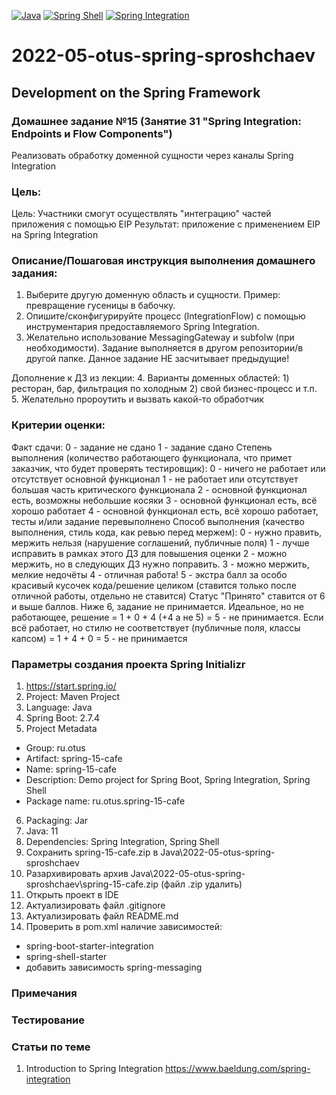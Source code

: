 [![Java](https://img.shields.io/badge/Java-E43222??style=for-the-badge&logo=java&logoColor=FFFFFF)](https://java.com/)
[![Spring Shell](https://img.shields.io/badge/Spring_Shell-FFFFFF??style=for-the-badge&logo=Spring)](https://spring.io/projects/spring-shell/)
[![Spring Integration](https://img.shields.io/badge/Spring_Integration-FFFFFF??style=for-the-badge&logo=Spring)](https://spring.io/projects/spring-integration)

# 2022-05-otus-spring-sproshchaev
Development on the Spring Framework
-----------------------------------
### Домашнее задание №15 (Занятие 31 "Spring Integration: Endpoints и Flow Components")
Реализовать обработку доменной сущности через каналы Spring Integration

### Цель:
Цель: Участники смогут осуществлять "интеграцию" частей приложения с помощью EIP
Результат: приложение c применением EIP на Spring Integration

### Описание/Пошаговая инструкция выполнения домашнего задания:
1. Выберите другую доменную область и сущности. Пример: превращение гусеницы в бабочку.
2. Опишите/сконфигурируйте процесс (IntegrationFlow) с помощью инструментария предоставляемого Spring Integration.
3. Желательно использование MessagingGateway и subfolw (при необходимости).
   Задание выполняется в другом репозитории/в другой папке.
   Данное задание НЕ засчитывает предыдущие!

Дополнение к ДЗ из лекции: 
4. Варианты доменных областей: 1) ресторан, бар, фильтрация по холодным 2) свой бизнес-процесс и т.п.
5. Желательно пророутить и вызвать какой-то обработчик

### Критерии оценки:
Факт сдачи:
0 - задание не сдано
1 - задание сдано
Степень выполнения (количество работающего функционала, что примет заказчик, что будет проверять тестировщик):
0 - ничего не работает или отсутствует основной функционал
1 - не работает или отсутствует большая часть критического функционала
2 - основной функционал есть, возможны небольшие косяки
3 - основной функционал есть, всё хорошо работает
4 - основной функционал есть, всё хорошо работает, тесты и/или задание перевыполнено
Способ выполнения (качество выполнения, стиль кода, как ревью перед мержем):
0 - нужно править, мержить нельзя (нарушение соглашений, публичные поля)
1 - лучше исправить в рамках этого ДЗ для повышения оценки
2 - можно мержить, но в следующих ДЗ нужно поправить.
3 - можно мержить, мелкие недочёты
4 - отличная работа!
5 - экстра балл за особо красивый кусочек кода/решение целиком (ставится только после отличной работы, отдельно не ставится)
Статус "Принято" ставится от 6 и выше баллов.
Ниже 6, задание не принимается.
Идеальное, но не работающее, решение = 1 + 0 + 4 (+4 а не 5) = 5 - не принимается.
Если всё работает, но стилю не соответствует (публичные поля, классы капсом) = 1 + 4 + 0 = 5 - не принимается

### Параметры создания проекта Spring Initializr
1. https://start.spring.io/
2. Project: Maven Project
3. Language: Java
4. Spring Boot: 2.7.4
5. Project Metadata
  - Group: ru.otus
  - Artifact: spring-15-cafe
  - Name: spring-15-cafe
  - Description: Demo project for Spring Boot, Spring Integration, Spring Shell
  - Package name: ru.otus.spring-15-cafe
6. Packaging: Jar
7. Java: 11
8. Dependencies: Spring Integration, Spring Shell
9. Сохранить spring-15-cafe.zip в Java\2022-05-otus-spring-sproshchaev
10. Разархивировать архив Java\2022-05-otus-spring-sproshchaev\spring-15-cafe.zip (файл .zip удалить)
11. Открыть проект в IDE
12. Актуализировать файл .gitignore
13. Актуализировать файл README.md
14. Проверить в pom.xml наличие зависимостей: 
  - spring-boot-starter-integration
  - spring-shell-starter
  - добавить зависимость spring-messaging

### Примечания

### Тестирование

### Статьи по теме
1. Introduction to Spring Integration https://www.baeldung.com/spring-integration